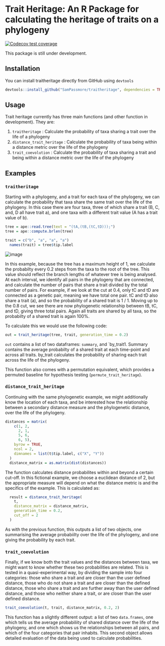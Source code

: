 # Trait Heritage: An R Package for calculating the heritage of traits on a phylogeny

<!-- badges: start -->
  [![Codecov test coverage](https://codecov.io/gh/SamPassmore/traitheritage/branch/main/graph/badge.svg)](https://app.codecov.io/gh/SamPassmore/traitheritage?branch=main)
  <!-- badges: end -->

This package is still under development. 

## Installation

You can install traitheritage directly from GitHub using `devtools`

```r
devtools::install_github("SamPassmore/traitheritage", dependencies = TRUE)
```

## Usage

Trait heritage currently has three main functions (and other function in development). They are:

1. `traitheritage` : Calculate the probability of taxa sharing a trait over the life of a phylogeny
2. `distance_trait_heritage` : Calculate the probability of taxa being within a distance metric over the life of the phylogeny
3. `trait_coevolution` : Calculate the probability of taxa sharing a trait and being within a distance metric over the life of the phylogeny

## Examples

### `traitheritage`

Starting with a phylogeny, and a trait for each taxa of the phylogeny, we can calculate the probability that taxa share the same trait over the life of the phylogeny. In this case there are four taxa, three of which share a trait (B, C, and, D all have trait a), and one taxa with a different trait value (A has a trait value of b). 

```r
tree = ape::read.tree(text = "(tA,(tB,(tC,tD)));")
tree = ape::compute.brlen(tree)

trait = c("b", "a", "a", "a")
  names(trait) = tree$tip.label
```

![image](https://github.com/user-attachments/assets/881808d8-a3ad-4ff1-ba94-3efeed085263)


In this example, because the tree has a maximum height of 1, we calculate the probabilty every 0.2 steps from the taxa to the root of the tree. This value should reflect the branch lengths of whatever tree is being analysed. 
At each interval, we identify all pairs in the phylogeny that are connected, and calculate the number of pairs that share a trait divided by the total number of pairs. For example, if we look at the cut at 0.4, only tC and tD are connected as a genetic pair, meaning we have total one pair. tC and tD also share a trait (a), and so the probability of a shared trait is 1 / 1. Moving up to the 0.8 cut, we see there are now phylogenetic relationship between tB, tC, and tD, giving three total pairs. Again all traits are shared by all taxa, so the probabilty of a shared trait is again 100%. 

To calculate this we would use the following code:

```r
out = trait_heritage(tree, trait, generation_time = 0.2)
```

`out` contains a list of two dataframes: `summary`, and `by_trait1. Summary contains the average probabilty of a shared trait at each time-point and across all traits. by_trait calculates the probability of sharing each trait across the life of the phylogeny. 

This function also comes with a permutation equivalent, which provides a permuted baseline for hypothesis testing (`permute_trait_heritage`).

### `distance_trait_heritage`

Continuing with the same phylogenetic example, we might additionally know the location of each taxa, and be interested how the relationship between a secondary distance measure and the phylogenetic distance, over the life of the phylogeny. 

```r
distances = matrix(
    c(1, 2,
      2, 1,
      5, 6,
      6, 5),
    byrow = TRUE,
    ncol = 2,
    dimnames = list(t$tip.label, c("X", "Y"))
  )
  distance_matrix = as.matrix(dist(distances))
```
The function calculates distance probabilites within and beyond a certain cut-off. In this fictional example, we choose a euclidean distance of 2, but the appropriate measure will depend on what the distance metric is and the specifics of the example. This is calculated as:

```r
  result = distance_trait_heritage(
    t,
    distance_matrix = distance_matrix,
    generation_time = 0.2,
    cut_off = 2
  )
```
As with the previous function, this outputs a list of two objects, one summarising the average probabiilty over the life of the phylogeny, and one giving the probability by each trait.

### `trait_coevolution`

Finally, if we know both the trait values and the distances between taxa, we might want to know whether these two probabilities are related. This is tested in a quasi-experimental way, by dividing the sample into four categories: those who share a trait and are closer than the user defined distance, those who do not share a trait and are closer than the defined distance, those who share a trait and are further away than the user defined distance, and those who neither share a trait, or are closer than the user defined distance. 

```r
trait_coevolution(t, trait, distance_matrix, 0.2, 2)
```
This function has a slightly different output: a list of two `data.frames`, one which tells us the average probabiliity of shared distance over the life of the phylogeny, and one which shows us the relationships between all pairs, and which of the four categories that pair inhabits. This second object allows detailed evaluation of the data being used to calculate probabilities. 
